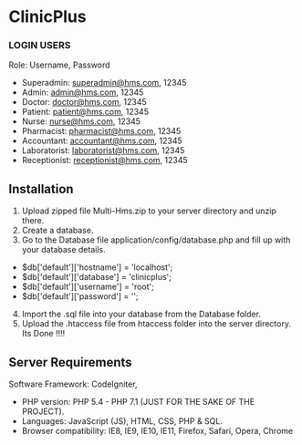 # ClinicPlus

### LOGIN USERS
Role: Username, Password
* Superadmin:     superadmin@hms.com, 12345
* Admin:          admin@hms.com, 12345
* Doctor:         doctor@hms.com, 12345
* Patient:        patient@hms.com, 12345
* Nurse:          nurse@hms.com, 12345
* Pharmacist:     pharmacist@hms.com, 12345
* Accountant:     accountant@hms.com, 12345
* Laboratorist:   laboratorist@hms.com, 12345
* Receptionist:   receptionist@hms.com, 12345

## Installation
1. Upload zipped file Multi-Hms.zip to your server directory and unzip there.
2. Create a database.
3. Go to the Database file application/config/database.php and fill up with your database details.
  * $db['default']['hostname'] = 'localhost';
  * $db['default']['database'] = 'clinicplus';
  * $db['default']['username'] = 'root';
  * $db['default']['password'] = '';
4. Import the .sql file into your database from the Database folder.
5. Upload the .htaccess file from htaccess folder into the server directory.
Its Done !!!!

## Server Requirements
Software Framework: CodeIgniter,
* PHP version: PHP 5.4 - PHP 7.1 (JUST FOR THE SAKE OF THE PROJECT).
* Languages: JavaScript (JS), HTML, CSS, PHP & SQL.
* Browser compatibility: IE8, IE9, IE10, IE11, Firefox, Safari, Opera, Chrome

